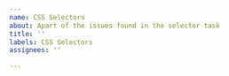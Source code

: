 ```yaml
---
name: CSS Selectors
about: Apart of the issues found in the selector task
title: ''
labels: CSS Selectors
assignees: ''

---
```



